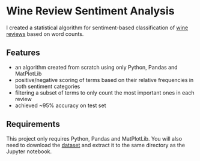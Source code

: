 # Wine Review Sentiment Analysis

I created a statistical algorithm for sentiment-based classification of [wine reviews](https://www.kaggle.com/zynicide/wine-reviews) based on word counts.

## Features
- an algorithm created from scratch using only Python, Pandas and MatPlotLib
- positive/negative scoring of terms based on their relative frequencies in both sentiment categories
- filtering a subset of terms to only count the most important ones in each review
- achieved ~95% accuracy on test set

## Requirements

This project only requires Python, Pandas and MatPlotLib. You will also need to download the [dataset](https://www.kaggle.com/zynicide/wine-reviews) and extract it to the same directory as the Jupyter notebook.
